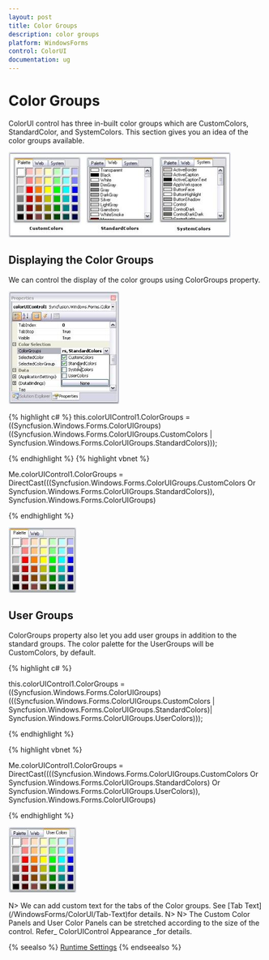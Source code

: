 ```yaml
---
layout: post
title: Color Groups
description: color groups
platform: WindowsForms
control: ColorUI
documentation: ug
---
```

# Color Groups

ColorUI control has three in-built color groups which are CustomColors, StandardColor, and SystemColors. This section gives you an idea of the color groups available.

![](ColorUI_images/Overview_img228.jpeg) 



## Displaying the Color Groups

We can control the display of the color groups using ColorGroups property. 

![](ColorUI_images/Overview_img229.jpeg) 






{% highlight c# %}
this.colorUIControl1.ColorGroups = ((Syncfusion.Windows.Forms.ColorUIGroups)((Syncfusion.Windows.Forms.ColorUIGroups.CustomColors | Syncfusion.Windows.Forms.ColorUIGroups.StandardColors)));

{% endhighlight %}
{% highlight vbnet %}




Me.colorUIControl1.ColorGroups = DirectCast(((Syncfusion.Windows.Forms.ColorUIGroups.CustomColors Or Syncfusion.Windows.Forms.ColorUIGroups.StandardColors)), Syncfusion.Windows.Forms.ColorUIGroups) 


{% endhighlight  %}

![](ColorUI_images/Overview_img230.jpeg)



## User Groups

ColorGroups property also let you add user groups in addition to the standard groups. The color palette for the UserGroups will be CustomColors, by default.



{% highlight c# %}

this.colorUIControl1.ColorGroups = ((Syncfusion.Windows.Forms.ColorUIGroups)(((Syncfusion.Windows.Forms.ColorUIGroups.CustomColors | Syncfusion.Windows.Forms.ColorUIGroups.StandardColors)| Syncfusion.Windows.Forms.ColorUIGroups.UserColors)));


{% endhighlight  %}

{% highlight vbnet %}


Me.colorUIControl1.ColorGroups = DirectCast((((Syncfusion.Windows.Forms.ColorUIGroups.CustomColors Or  Syncfusion.Windows.Forms.ColorUIGroups.StandardColors) Or Syncfusion.Windows.Forms.ColorUIGroups.UserColors)),  Syncfusion.Windows.Forms.ColorUIGroups) 

{% endhighlight  %}

![](ColorUI_images/Overview_img231.jpeg) 



N> We can add custom text for the tabs of the Color groups. See [Tab Text] (/WindowsForms/ColorUI/Tab-Text)for details.
N>
N> The Custom Color Panels and User Color Panels can be stretched according to the size of the control. Refer_ ColorUIControl Appearance _for details.

{% seealso %}
[Runtime Settings](/windowsforms/colorui/runtime-settings)
{% endseealso %}

